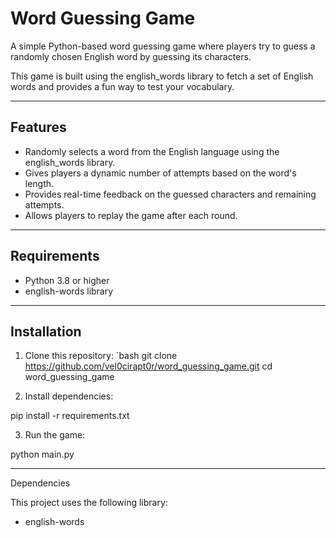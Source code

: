 # Word Guessing Game

A simple Python-based word guessing game where players try to guess a randomly chosen English word by guessing its characters. 

This game is built using the english_words library to fetch a set of English words and provides a fun way to test your vocabulary.

---

## Features

- Randomly selects a word from the English language using the english_words library.
- Gives players a dynamic number of attempts based on the word's length.
- Provides real-time feedback on the guessed characters and remaining attempts.
- Allows players to replay the game after each round.

---

## Requirements

- Python 3.8 or higher
- english-words library

---

## Installation

1. Clone this repository:
   `bash
   git clone https://github.com/vel0cirapt0r/word_guessing_game.git
   cd word_guessing_game

2. Install dependencies:

pip install -r requirements.txt


3. Run the game:

python main.py




---

Dependencies

This project uses the following library:

- english-words